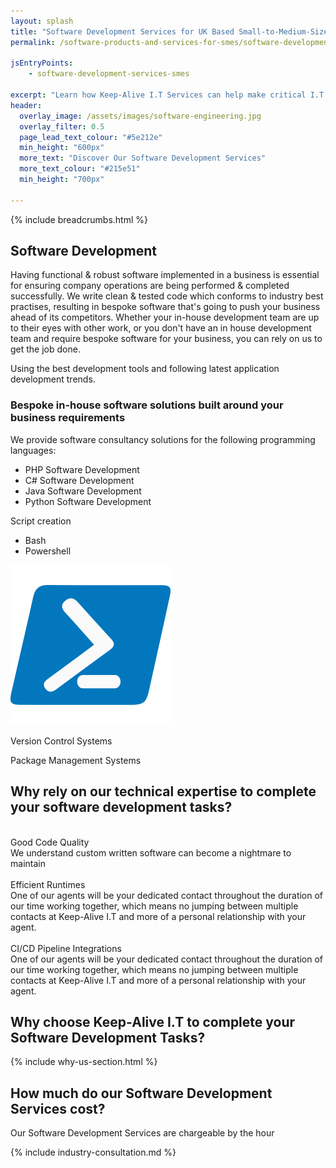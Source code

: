 ```yaml
---
layout: splash
title: "Software Development Services for UK Based Small-to-Medium-Sized Enterprise Businesses (SMEs)"
permalink: /software-products-and-services-for-smes/software-development-services

jsEntryPoints:
    - software-development-services-smes

excerpt: "Learn how Keep-Alive I.T Services can help make critical I.T Software decisions and develop bespoke Software solutions for your business."
header:
  overlay_image: /assets/images/software-engineering.jpg
  overlay_filter: 0.5 
  page_lead_text_colour: "#5e212e"
  min_height: "600px"
  more_text: "Discover Our Software Development Services"
  more_text_colour: "#215e51"
  min_height: "700px"

---
```


{% include breadcrumbs.html %}

## <i class="fas fa-code page-title-icon" aria-hidden="true"></i> Software Development
Having functional & robust software implemented in a business is essential for ensuring company operations are being performed & completed successfully. We write clean & tested code which conforms to industry best practises, resulting in bespoke software that's going to push your business ahead of its competitors. Whether your in-house development team are up to their eyes with other work, or you don't have an in house development team and require bespoke software for your business, you can rely on us to get the job done.

Using the best development tools and following latest application development trends.


### Bespoke in-house software solutions built around your business requirements
We provide software consultancy solutions for the following programming languages:

- PHP Software Development
- C# Software Development
- Java Software Development
- Python Software Development

Script creation
- Bash
- Powershell


<div class="clip-block">
    <img src="/assets/images/software-development/powershell.png" class="clip-css-diamond">
</div>

Version Control Systems

Package Management Systems

## Why rely on our technical expertise to complete your software development tasks?
<div class="container">
    <div class="row">
        <div class="col-xs-12 col-sm-6 col-md-4 reason-container">
            <div class="reason-item">
                <img class="lazy" data-src="/assets/images/software-development/code.png"/>
                <div class="item-title">Good Code Quality</div>
                <div class="item-description">We understand custom written software can become a nightmare to maintain
                </div>
            </div>
        </div>
        <div class="col-xs-12 col-sm-6 col-md-4 reason-container">
            <div class="reason-item">
                <img class="lazy" data-src="/assets/images/software-development/runtime.png"/>
                <div class="item-title">Efficient Runtimes</div>
                <div class="item-description">One of our agents will be your dedicated contact throughout the
                    duration of our time working together, which means no jumping between multiple contacts at
                    Keep-Alive I.T and more of a personal relationship with your agent.
                </div>
            </div>
        </div>
        <div class="col-xs-12 col-sm-6 col-md-4 reason-container">
            <div class="reason-item">
                <img class="lazy" data-src="/assets/images/software-development/pipeline.png"/>
                <div class="item-title">CI/CD Pipeline Integrations</div>
                <div class="item-description">One of our agents will be your dedicated contact throughout the
                    duration of our time working together, which means no jumping between multiple contacts at
                    Keep-Alive I.T and more of a personal relationship with your agent.
                </div>
            </div>
        </div>            
    </div>
</div>

## Why choose Keep-Alive I.T to complete your Software Development Tasks?
{% include why-us-section.html %}

        

## How much do our Software Development Services cost?
Our Software Development Services are chargeable by the hour


{% include industry-consultation.md %}